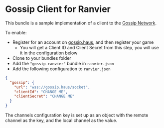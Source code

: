 # Gossip Client for Ranvier

This bundle is a sample implementation of a client to the [Gossip Network][gossip].

To enable:

- Register for an account on [gossip.haus][gossip], and then register your game
  - You will get a Client ID and Client Secret from this step, you will use it in the configuration below
- Clone to your bundles folder
- Add the `"gossip-ranvier"` bundle in `ranvier.json`
- Add the following configuration to `ranvier.json`

```json
{
  "gossip": {
    "url": "wss://gossip.haus/socket",
    "clientId": "CHANGE ME",
    "clientSecret": "CHANGE ME"
  }
}
```

The channels configuration key is set up as an object with the remote channel as the key, and the local channel as the value.

[gossip]: https://gossip.haus/
